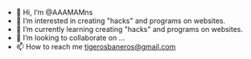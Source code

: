 - 👋 Hi, I’m @AAAMAMns
- 👀 I’m interested in creating "hacks" and programs on websites.
- 🌱 I’m currently learning creating "hacks" and programs on websites.
- 💞️ I’m looking to collaborate on ...
- 📫 How to reach me tigerosbaneros@gmail.com

<!---
AAAMAMns/AAAMAMns is a ✨ special ✨ repository because its `README.md` (this file) appears on your GitHub profile.
You can click the Preview link to take a look at your changes.
--->
